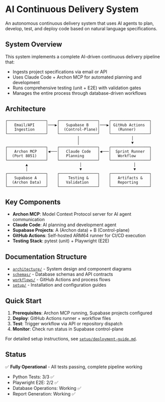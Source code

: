 # AI Continuous Delivery System

An autonomous continuous delivery system that uses AI agents to plan, develop, test, and deploy code based on natural language specifications.

## System Overview

This system implements a complete AI-driven continuous delivery pipeline that:
- Ingests project specifications via email or API
- Uses Claude Code + Archon MCP for automated planning and development
- Runs comprehensive testing (unit + E2E) with validation gates
- Manages the entire process through database-driven workflows

## Architecture

```
┌─────────────────┐    ┌─────────────────┐    ┌─────────────────┐
│   Email/API     │───▶│   Supabase B    │───▶│ GitHub Actions  │
│   Ingestion     │    │  (Control-Plane)│    │   (Runner)      │
└─────────────────┘    └─────────────────┘    └─────────────────┘
                                │                       │
                                │                       ▼
┌─────────────────┐    ┌─────────────────┐    ┌─────────────────┐
│   Archon MCP    │◀───│   Claude Code   │◀───│  Sprint Runner  │
│  (Port 8051)    │    │   Planning      │    │   Workflow      │
└─────────────────┘    └─────────────────┘    └─────────────────┘
         ▲                       │                       │
         │                       ▼                       ▼
┌─────────────────┐    ┌─────────────────┐    ┌─────────────────┐
│   Supabase A    │    │    Testing &    │    │   Artifacts &   │
│  (Archon Data)  │    │   Validation    │    │   Reporting     │
└─────────────────┘    └─────────────────┘    └─────────────────┘
```

## Key Components

- **Archon MCP**: Model Context Protocol server for AI agent communication
- **Claude Code**: AI planning and development agent
- **Supabase Projects**: A (Archon data) + B (Control-plane)
- **GitHub Actions**: Self-hosted ARM64 runner for CI/CD execution
- **Testing Stack**: pytest (unit) + Playwright (E2E)

## Documentation Structure

- [`architecture/`](./architecture/) - System design and component diagrams
- [`schemas/`](./schemas/) - Database schemas and API contracts
- [`workflows/`](./workflows/) - GitHub Actions and process flows
- [`setup/`](./setup/) - Installation and configuration guides

## Quick Start

1. **Prerequisites**: Archon MCP running, Supabase projects configured
2. **Deploy**: GitHub Actions runner + workflow files
3. **Test**: Trigger workflow via API or repository dispatch
4. **Monitor**: Check run status in Supabase control-plane

For detailed setup instructions, see [`setup/deployment-guide.md`](./setup/deployment-guide.md).

## Status

✅ **Fully Operational** - All tests passing, complete pipeline working
- Python Tests: 3/3 ✅
- Playwright E2E: 2/2 ✅  
- Database Operations: Working ✅
- Report Generation: Working ✅